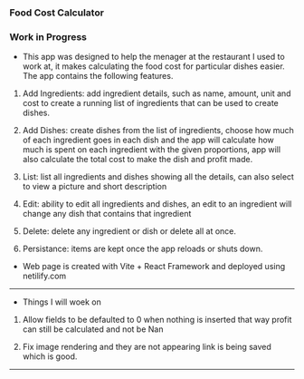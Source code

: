 ### Food Cost Calculator

### Work in Progress

- This app was designed to help the menager at the restaurant I used to work at, it makes calculating the food cost for particular dishes easier. The app contains the following features. 

1. Add Ingredients: add ingredient details, such as name, amount, unit and cost to create a running list of ingredients that can be used to create dishes.
   
2. Add Dishes: create dishes from the list of ingredients, choose how much of each ingredient goes in each dish and the app will calculate how much is spent on each ingredient with the given proportions, app will also calculate the total cost to make the dish and profit made.  

3. List: list all ingredients and dishes showing all the details, can also select to view a picture and short description

4. Edit: ability to edit all ingredients and dishes, an edit to an ingredient will change any dish that contains that ingredient

5. Delete: delete any ingredient or dish or delete all at once. 

6. Persistance: items are kept once the app reloads or shuts down. 

- Web page is created with Vite + React Framework and deployed using netilify.com 

-------------------------------------

- Things I will woek on 

1. Allow fields to be defaulted to 0 when nothing is inserted that way profit can still be calculated and not be Nan

2. Fix image rendering and they are not appearing link is being saved which is good. 

---------------------------------------